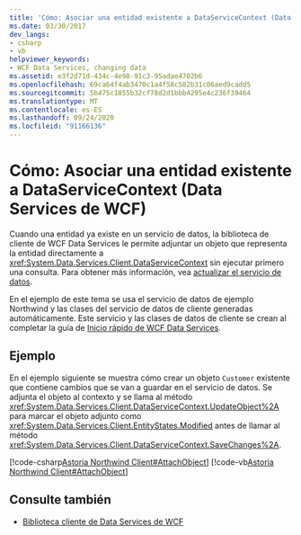 ```yaml
---
title: 'Cómo: Asociar una entidad existente a DataServiceContext (Data Services de WCF)'
ms.date: 03/30/2017
dev_langs:
- csharp
- vb
helpviewer_keywords:
- WCF Data Services, changing data
ms.assetid: e3f2d71d-434c-4e98-91c3-95adae4702b6
ms.openlocfilehash: 69ca64f4ab3470c1a4f58c582b31c06aed9cadd5
ms.sourcegitcommit: 5b475c1855b32cf78d2d1bbb4295e4c236f39464
ms.translationtype: MT
ms.contentlocale: es-ES
ms.lasthandoff: 09/24/2020
ms.locfileid: "91166136"
---
```

# <a name="how-to-attach-an-existing-entity-to-the-dataservicecontext-wcf-data-services"></a>Cómo: Asociar una entidad existente a DataServiceContext (Data Services de WCF)

Cuando una entidad ya existe en un servicio de datos, la biblioteca de cliente de WCF Data Services le permite adjuntar un objeto que representa la entidad directamente a <xref:System.Data.Services.Client.DataServiceContext> sin ejecutar primero una consulta. Para obtener más información, vea [actualizar el servicio de datos](updating-the-data-service-wcf-data-services.md).  
  
 En el ejemplo de este tema se usa el servicio de datos de ejemplo Northwind y las clases del servicio de datos de cliente generadas automáticamente. Este servicio y las clases de datos de cliente se crean al completar la guía de [Inicio rápido de WCF Data Services](quickstart-wcf-data-services.md).  
  
## <a name="example"></a>Ejemplo  

 En el ejemplo siguiente se muestra cómo crear un objeto `Customer` existente que contiene cambios que se van a guardar en el servicio de datos. Se adjunta el objeto al contexto y se llama al método <xref:System.Data.Services.Client.DataServiceContext.UpdateObject%2A> para marcar el objeto adjunto como <xref:System.Data.Services.Client.EntityStates.Modified> antes de llamar al método <xref:System.Data.Services.Client.DataServiceContext.SaveChanges%2A>.  
  
 [!code-csharp[Astoria Northwind Client#AttachObject](../../../../samples/snippets/csharp/VS_Snippets_Misc/astoria_northwind_client/cs/source.cs#attachobject)]
 [!code-vb[Astoria Northwind Client#AttachObject](../../../../samples/snippets/visualbasic/VS_Snippets_Misc/astoria_northwind_client/vb/source.vb#attachobject)]  
  
## <a name="see-also"></a>Consulte también

- [Biblioteca cliente de Data Services de WCF](wcf-data-services-client-library.md)
